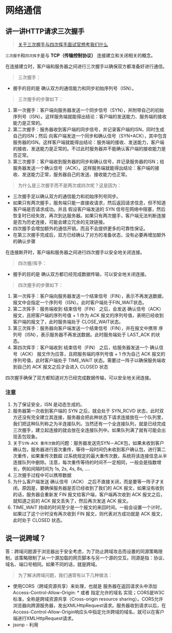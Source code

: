 # 网络通信
## 讲一讲HTTP请求三次握手
> [关于三次握手与四次挥手面试官想考我们什么](https://juejin.cn/post/6844903834708344840?searchId=2024021719035905F7961FC9ED3FF58FB9)

`三次握手`和`四次挥手`是与 **TCP（传输控制协议）** 连接建立和关闭相关的概念。

在连接建立时，客户端和服务器之间进行三次握手以确保双方都准备好进行通信。

> 三次握手：
* 握手的目的是 确认双方的通信能力和同步初始序列号（ISN）。

> 三次握手的步骤如下：
1. 第一次握手：客户端向服务器发送一个同步信号（SYN），并附带自己的初始序列号（ISN）。这样服务端就能得出结论：客户端的发送能力、服务端的接收能力是正常的。
2. 第二次握手：服务器收到客户端的同步信号，并记录客户端的ISN，同时生成自己的ISN；然后 向客户端发送一个同步和确认信号（SYN+ACK），其中包含服务器的ISN。这样客户端就能得出结论：服务端的接收、发送能力，客户端的接收、发送能力是正常的。不过此时服务器并不能确认客户端的接收能力是否正常。
3. 第三次握手：客户端收到服务器的同步和确认信号，并记录服务器的ISN；给服务器发送一个确认信号（ACK）。这样服务端就能得出结论：客户端的接收、发送能力正常，服务器自己的发送、接收能力也正常。

> 为什么是三次握手而不是两次或四次呢？这是因为：

* 三次握手足以确认双方的通信能力和初始序列号同步。
* 如果只有两次握手，服务端只能一直接收请求，然后返回请求信息，但不知道客户端是否请求成功。并且 假设客户端发送的 SYN 信号在网络中阻塞，然后恢复时已经失效，再次到达服务器。如果只有两次握手，客户端无法判断连接是否为历史连接，可能会建立冗余的无效链接。
* 四次握手会增加额外的通信开销，而且不会提供更多的可靠性保证。
* 在第三次握手完成后，双方已经确认了对方的准备状态，没有必要再增加额外的确认步骤

在连接断开时，客户端和服务器之间进行四次握手以安全地关闭连接。
> 四次握/挥手：

* 握手的目的是 确认双方都已经完成数据传输，可以安全地关闭连接。

> 四次握手的步骤如下：
1. 第一次挥手：客户端向服务器发送一个结束信号（FIN），表示不再发送数据，报文中会指定一个序列号（ISN）。此时客户端处于FIN_WAIT状态。
2. 第二次挥手：服务端收到 结束信号（FIN） 之后，会发送 确认信号（ACK） 报文，且把客户端的序列号值 + 1 作为 ACK 报文的序列号值，表明已经收到客户端的报文了，此时服务端处于 CLOSE_WAIT状态。
3. 第三次挥手：服务器向客户端发送一个结束信号（FIN），并在报文中携带 序列号（ISN），表示服务器不再发送数据。此时服务端处于 LAST_ACK 的状态。
4. 第四次挥手：客户端收到 结束信号（FIN） 之后，给服务器发送一个 确认信号（ACK） 报文作为应答，且把服务端的序列号值 + 1 作为自己 ACK 报文的序列号值，此时客户端处于 TIME_WAIT 状态。需要过一阵子以确保服务端收到自己的 ACK 报文之后才会进入 CLOSED 状态

四次握手确保了双方都知道对方已经完成数据传输，可以安全地关闭连接。

### 注意
1. 为了保证安全，ISN 是动态生成的。
2. 服务器第一次收到客户端的 SYN 之后，就会处于 SYN_RCVD 状态，此时双方还没有完全建立其连接，服务器会把此种状态下请求连接放在一个队列里，我们把这种队列称之为半连接队列。当然还有一个全连接队列，就是已经完成三次握手，建立起连接的就会放在全连接队列中。如果队列满了就有可能会出现丢包现象。
3. 关于`SYN-ACK 重传次数`的问题：服务器发送完SYN－ACK包，如果未收到客户确认包，服务器进行首次重传，等待一段时间仍未收到客户确认包，进行第二次重传，如果重传次数超 过系统规定的最大重传次数，系统将该连接信息从半连接队列中删除。注意，每次重传等待的时间不一定相同，一般会是指数增长，例如间隔时间为 1s, 2s, 4s, 8s, ....
4. 三次握手过程中可以携带数据
5. 为什么客户端发送 确认信号（ACK） 之后不直接关闭，而是要等一阵子才关闭。原因是，要确保服务器是否已经收到了我们的 ACK 报文，如果没有收到的话，服务器会重新发 FIN 报文给客户端，客户端再次收到 ACK 报文之后，就知道之前的 ACK 报文丢失了，然后再次发送 ACK 报文。
6.  TIME_WAIT 持续的时间至少是一个报文的来回时间。一般会设置一个计时，如果过了这个计时没有再次收到 FIN 报文，则代表对方成功就是 ACK 报文，此时处于 CLOSED 状态。

## 说一说跨域？
答：跨域问题源于浏览器出于安全考虑，为了防止跨域攻击而设置的同源策略限制，该策略限制了从一个源加载的网页脚本与另一个源的交互。同源是指：协议、域名、端口号相同。如果不同的话，就是跨域。
> 为了解决跨域问题，我们通常有以下几种做法：
* 使用CORS（跨域资源共享）来处理，也就是 服务器在返回请求头中添加Access-Control-Allow-Origin: * 或者 指定允许的域名 实现；CORS是W3C标准，全称是跨域资源共享（Cross-origin resource sharing）。CORS允许浏览器向跨源服务器，发出XMLHttpRequest请求。服务器收到请求以后，在Access-Control-Allow-Origin响应头中指定允许跨域的域名，就可以在客户端进行XMLHttpRequest请求。
* jsonp - 利用 <script> 标签不受同源策略限制，通过动态创建 src 属性指向服务端提供的接口，并带上回调函数名，服务端返回调用这个回调函数并携带数据的JS代码。
* 配置代理 - 在本地配置代理，将跨域请求代理到同源服务器。
* WebSocket - WebSocket协议本身支持跨域，通过握手过程中服务器发送正确的Access-Control-Allow-Origin来实现跨域通信。
* POSTMessage - 比如iframe和父页面间的跨域通信，通过window.postMessage()方法发送消息，同时监听message事件接收消息。
* Image - 利用图片请求可以跨域的特点，通过创建Image对象并向其src属性设置跨域URL进行GET方式的数据传输。不适用于POST或复杂操作。

## JWT 的优点

![](https://cdnjson.com/images/2024/04/23/image79eaf7c00786fb0a.png)

## 前端缓存的了解？
> [百度一面：细节不容忽视，直戳难点（含面试题）](https://juejin.cn/post/7340834858275602484?searchId=20240423094815A403AB7F10D3F38E8271#heading-27)

## 讲讲WebSocket协议，包括性能问题、解决方案、连接数量限制等

## 浏览器访问URL的过程？
> [😎😎（超详细）从输入url到渲染页面发生了什么，你真的知道吗](https://juejin.cn/post/7320224895228133388)

## 常见的状态码有什么含义？
> [http状态码](https://developer.mozilla.org/zh-CN/docs/Web/HTTP/Status)

> HTTP状态码是服务器在响应客户端请求时返回的一个三位数字。这些状态码被分为五类11：

* 信息响应 (100 – 199)：这类状态码表示请求已被接收，需要客户端继续执行操作
* 成功响应 (200 – 299)：这类状态码表示请求已成功被服务器接收、理解、并接受
* 重定向 (300 – 399)：这类状态码表示需要进一步操作以完成请求
* 客户端错误 (400 – 499)：这类状态码表示请求包含语法错误或无法完成请求
* 服务器错误 (500 – 599)：这类状态码表示服务器在处理请求的过程中发生了错误

> 以下是一些常见的HTTP状态码及其含义：

* 200 OK：请求成功。具体的含义取决于所使用的HTTP方法
* 201 Created：请求成功，并且服务器创建了新的资源
* 204 No Content：服务器成功处理了请求，但没有返回任何内容
* 301 Moved Permanently：被请求的资源已永久移动到新位置
* 400 Bad Request：服务器无法理解请求的格式
* 401 Unauthorized：请求需要用户验证
* 403 Forbidden：服务器理解请求，但是拒绝执行
* 404 Not Found：服务器无法找到请求的资源
* 500 Internal Server Error：服务器内部错误，无法完成请求

## 如何对网页访问速度进行优化？
> [如何让iframe加载第三方页面速度变快](https://juejin.cn/post/7341329626357235749?searchId=20240424173657D99FFB1594D9B5987213)